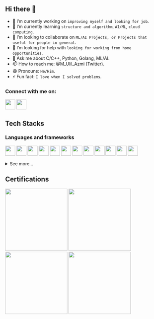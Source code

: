 ## Hi there 👋

<!--
**ulilazmi100/ulilazmi100** is a ✨ _special_ ✨ repository because its `README.md` (this file) appears on your GitHub profile.

Here are some ideas to get you started:-->

- 🔭 I’m currently working on `improving myself and looking for job`.
- 🌱 I’m currently learning `structure and algorithm`, `AI/ML`, `cloud computing`.
- 👯 I’m looking to collaborate on `ML/AI Projects, or Projects that useful for people in general`.
- 🤔 I’m looking for help with `looking for working from home opportunities`.
- 💬 Ask me about C/C++, Python, Golang, ML/AI.
- 📫 How to reach me: @M_Ulil_Azmi (Twitter).
- 😄 Pronouns: `He/Him`.
- ⚡ Fun fact: `I love when I solved problems`.

### Connect with me on:

[<img height="32" width="32" src="https://cdn.simpleicons.org/linkedin" />](https://www.linkedin.com/in/muhammad-u-47362a113/)
[<img height="32" width="32" src="https://cdn.simpleicons.org/X" />](https://twitter.com/M_Ulil_Azmi)

## Tech Stacks

### Languages and frameworks

[<img height="32" width="32" src="https://cdn.simpleicons.org/c++" />](https://cplusplus.com/)
[<img height="32" width="32" src="https://cdn.simpleicons.org/javascript" />](https://www.javascript.com/)
[<img height="32" width="32" src="https://cdn.simpleicons.org/html5" />](https://developer.mozilla.org/en-US/docs/Glossary/HTML5)
[<img height="32" width="32" src="https://cdn.simpleicons.org/css3" />](https://www.css3.com/)
[<img height="32" width="32" src="https://cdn.simpleicons.org/python" />](https://www.python.org/)
[<img height="32" width="32" src="https://cdn.simpleicons.org/tensorflow" />](https://www.tensorflow.org/)
[<img height="32" width="32" src="https://cdn.simpleicons.org/go" />](https://go.dev/)
[<img height="32" width="32" src="https://cdn.simpleicons.org/vuedotjs" />](https://vuejs.org/)
[<img height="32" width="32" src="https://cdn.simpleicons.org/kotlin" />](https://kotlinlang.org/)
[<img height="32" width="32" src="https://cdn.simpleicons.org/androidstudio" />](https://developer.android.com/studio)
[<img height="32" width="32" src="https://cdn.simpleicons.org/php" />](https://www.php.net/)
[<img height="32" width="32" src="https://cdn.simpleicons.org/laravel" />](https://laravel.com/)

<details>

<summary> See more... </summary>

### Databases and Storages

[<img height="32" width="32" src="https://cdn.simpleicons.org/mysql" />](https://www.mysql.com/)
[<img height="32" width="32" src="https://cdn.simpleicons.org/sqlite" />](https://www.sqlite.org/)
[<img height="32" width="32" src="https://cdn.simpleicons.org/postgresql" />](https://www.postgresql.org/)
[<img height="32" width="32" src="https://cdn.simpleicons.org/amazons3" />](https://aws.amazon.com/s3/)

### UI Libraries

[<img height="32" width="32" src="https://cdn.simpleicons.org/bootstrap" />](https://getbootstrap.com/)
[<img height="32" width="32" src="https://cdn.simpleicons.org/tailwindcss" />](https://tailwindcss.com/)

### Cloud Platforms and Deployment Tools

[<img height="32" width="32" src="https://cdn.simpleicons.org/amazonaws" />](https://aws.amazon.com/)
[<img height="32" width="32" src="https://cdn.simpleicons.org/googlecloud" />](https://cloud.google.com/)
[<img height="32" width="32" src="https://cdn.simpleicons.org/vercel" />](https://vercel.com/)
[<img height="32" width="32" src="https://cdn.simpleicons.org/heroku" />](https://www.heroku.com/)
[<img height="32" width="32" src="https://cdn.simpleicons.org/kubernetes" />](https://kubernetes.io/)
[<img height="32" width="32" src="https://cdn.simpleicons.org/githubactions" />](https://github.com/features/actions)
[<img height="32" width="32" src="https://cdn.simpleicons.org/bitbucket" />](https://bitbucket.org/product/features/pipelines)

### Authentication and Payment

[<img height="32" width="32" src="https://cdn.simpleicons.org/jsonwebtokens" />](https://jwt.io/)

### Tools and Development

[<img height="32" width="32" src="https://cdn.simpleicons.org/visualstudiocode" />](https://code.visualstudio.com/)
[<img height="32" width="32" src="https://cdn.simpleicons.org/visualstudio" />](https://visualstudio.microsoft.com/)
[<img height="32" width="32" src="https://cdn.simpleicons.org/docker" />](https://www.docker.com/)

### Version Control and Collaboration

[<img height="32" width="32" src="https://cdn.simpleicons.org/git" />](https://git-scm.com/)
[<img height="32" width="32" src="https://cdn.simpleicons.org/github" />](https://github.com/)
[<img height="32" width="32" src="https://cdn.simpleicons.org/bitbucket" />](https://bitbucket.org/product)
[<img height="32" width="32" src="https://cdn.simpleicons.org/gitlab" />](https://about.gitlab.com/)

### Testings

[<img height="32" width="32" src="https://cdn.simpleicons.org/google" />](https://github.com/google/googletest)

### Others

[<img height="32" width="32" src="https://cdn.simpleicons.org/figma" />](https://www.figma.com/)

</details>

## Certifications

[<img height="200" width="200" src="https://images.credly.com/images/00634f82-b07f-4bbd-a6bb-53de397fc3a6/image.png" />](https://www.credly.com/earner/earned/badge/896ddda4-5084-4a06-a47d-013a8ed9c3d3)
[<img height="200" width="200" src="https://templates.images.credential.net/16589346213183572350230433330388.png" />](https://www.credential.net/ad4ba963-ea50-4be2-a94c-e263dd710c9f#gs.bj4v9a)
[<img height="200" width="200" src="https://images.credly.com/size/680x680/images/9da3eedf-fda3-4e81-bb46-d174b4699bf1/image.png" />](https://www.credly.com/badges/c7959051-5735-4e84-9fc5-37acf2aec683/public_url)
[<img height="200" width="200" src="https://images.credly.com/images/f5bb6420-710c-4508-bd1f-df3a9d3fafb0/blob" />](https://www.credly.com/badges/1edfd181-763e-4c78-ab6d-ec80f0056393/public_url)


<!--START_SECTION:WakaStats-->
<!--END_SECTION:waWakaStatska-->
